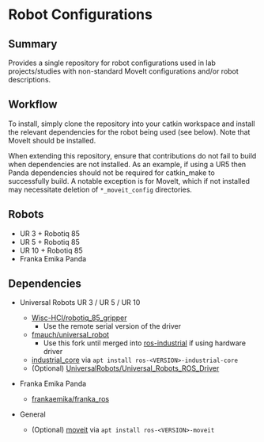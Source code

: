 # Robot Configurations

## Summary
Provides a single repository for robot configurations used in lab projects/studies
with non-standard MoveIt configurations and/or robot descriptions.

## Workflow

To install, simply clone the repository into your catkin workspace and install
the relevant dependencies for the robot being used (see below). Note that MoveIt
should be installed.

When extending this repository, ensure that contributions do not fail to build
when dependencies are not installed. As an example, if using a UR5 then Panda
dependencies should not be required for catkin_make to successfully build. A
notable exception is for MoveIt, which if not installed may necessitate deletion of `*_moveit_config` directories.

## Robots
- UR 3 + Robotiq 85
- UR 5 + Robotiq 85
- UR 10 + Robotiq 85
- Franka Emika Panda

## Dependencies
- Universal Robots UR 3 / UR 5 / UR 10
  - [Wisc-HCI/robotiq_85_gripper](https://github.com/Wisc-HCI/robotiq_85_gripper)
    - Use the remote serial version of the driver
  - [fmauch/universal_robot](https://github.com/fmauch/universal_robot)
    - Use this fork until merged into [ros-industrial](https://github.com/ros-industrial/universal_robot) if using hardware driver
  - [industrial_core](wiki.ros.org/industrial_core) via `apt install ros-<VERSION>-industrial-core`
  - (Optional) [UniversalRobots/Universal_Robots_ROS_Driver](https://github.com/UniversalRobots/Universal_Robots_ROS_Driver)

- Franka Emika Panda
  - [frankaemika/franka_ros](https://github.com/frankaemika/franka_ros)

- General
  - (Optional) [moveit](http://wiki.ros.org/moveit) via `apt install ros-<VERSION>-moveit`
